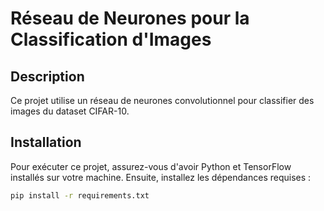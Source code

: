 # Réseau de Neurones pour la Classification d'Images

## Description

Ce projet utilise un réseau de neurones convolutionnel pour classifier des images du dataset CIFAR-10.

## Installation

Pour exécuter ce projet, assurez-vous d'avoir Python et TensorFlow installés sur votre machine. Ensuite, installez les dépendances requises :

```bash
pip install -r requirements.txt
